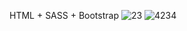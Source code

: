 HTML + SASS + Bootstrap
![23](https://user-images.githubusercontent.com/77758154/167320248-89b57686-b6e4-4cfc-9e9e-5434bdf68607.jpg)
![4234](https://user-images.githubusercontent.com/77758154/167320503-352cda4a-1bdd-4c60-85a9-23d2b8c2a023.jpg)
